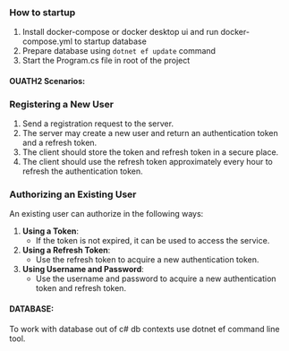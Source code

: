 







### How to startup
1. Install docker-compose or docker desktop ui and run docker-compose.yml to startup database
2. Prepare database using ```dotnet ef update``` command
3. Start the Program.cs file in root of the project





#### OUATH2 Scenarios:
### Registering a New User
1. Send a registration request to the server.
2. The server may create a new user and return an authentication token and a refresh token.
3. The client should store the token and refresh token in a secure place.
4. The client should use the refresh token approximately every hour to refresh the authentication token.

### Authorizing an Existing User
An existing user can authorize in the following ways:
1. **Using a Token**:
    - If the token is not expired, it can be used to access the service.
2. **Using a Refresh Token**:
    - Use the refresh token to acquire a new authentication token.
3. **Using Username and Password**:
    - Use the username and password to acquire a new authentication token and refresh token.
#### DATABASE:
To work with database out of c# db contexts use dotnet ef command line tool.